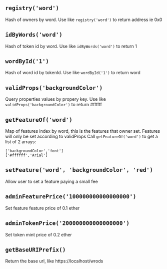 ## `registry('word')`
Hash of owners by word. 
Use like `registry('word')` to return address ie 0x0

## `idByWords('word')`
Hash of token id by word.
Use like `idByWords('word')` to return 1

## `wordById('1')`
Hash of word id by tokenId.
Use like `wordById('1')` to return word

## `validProps('backgroundColor')`
Query properties values by propery key.
Use like `validProps('backgroundColor')` to return #ffffff

## `getFeatureOf('word')`
Map of features index by word, this is the features that owner set.
Features will only be set according to validProps
Call `getFeatureOf('word')` to get a list of 2 arrays:

```
['backgroundColor','font']
['#ffffff','Arial']
```

## `setFeature('word', 'backgroundColor', 'red')`
Allow user to set a feature paying a small fee

## `adminFeaturePrice('100000000000000000')`
Set feature feature price of 0.1 ether

## `adminTokenPrice('200000000000000000')`
Set token mint price of 0.2 ether

## `getBaseURIPrefix()`
Return the base url, like https://localhost/wrods


